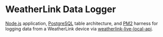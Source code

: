 # WeatherLink Data Logger
[Node.js][nodejs] application, [PostgreSQL][pgsql] table architecture, and 
[PM2][pm2] harness for logging data from a WeatherLink device via [weatherlink-live-local-api][wllla].

[nodejs]: https://nodejs.org/
[pgsql]: https://www.postgresql.org/
[pm2]: https://pm2.io/
[wllla]: https://weatherlink.github.io/weatherlink-live-local-api/